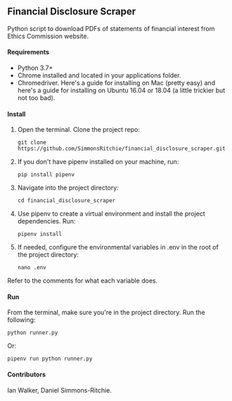 ## Financial Disclosure Scraper

Python script to download PDFs of statements of financial interest from Ethics Commission website.

#### Requirements

- Python 3.7+
- Chrome installed and located in your applications folder.
- Chromedriver. Here's a guide for installing on Mac (pretty easy) and here's a guide for installing on Ubuntu 16.04
 or 18.04 (a little trickier but not too bad).

#### Install

1. Open the terminal. Clone the project repo:

    `git clone https://github.com/SimmonsRitchie/financial_disclosure_scraper.git`

2. If you don't have pipenv installed on your machine, run:

    `pip install pipenv`

3. Navigate into the project directory:

    `cd financial_disclosure_scraper`
     
4. Use pipenv to create a virtual environment and install the project 
dependencies. Run:

    `pipenv install`

5. If needed, configure the environmental variables in .env in the root of the project directory:
     
     `nano .env`
 
 Refer to the comments for what each variable does.



#### Run

From the terminal, make sure you're in the project directory. Run the following:

```python runner.py```

Or:

```pipenv run python runner.py```

#### Contributors

Ian Walker, Daniel Simmons-Ritchie.